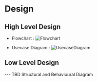 # Design

## High Level Design 
* Flowchart :
![Flowchart](https://github.com/vikramsvdd/MiniProject_TicTacToeGamehub/blob/main/Design/flowchart%20tictactoe..PNG)

* Usecase Diagram :
![UsecaseDiagram](https://github.com/Rahul-S-Iyer/Mini-Project--266445/blob/main/2_Design/Usecase%20Diagram.png)

## Low Level Design 

--- TBD Structural and Behavioural Diagram
